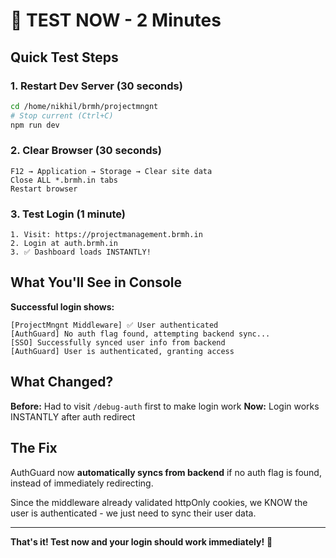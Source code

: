 # 🚀 TEST NOW - 2 Minutes

## Quick Test Steps

### 1. Restart Dev Server (30 seconds)
```bash
cd /home/nikhil/brmh/projectmngnt
# Stop current (Ctrl+C)
npm run dev
```

### 2. Clear Browser (30 seconds)
```
F12 → Application → Storage → Clear site data
Close ALL *.brmh.in tabs
Restart browser
```

### 3. Test Login (1 minute)
```
1. Visit: https://projectmanagement.brmh.in
2. Login at auth.brmh.in
3. ✅ Dashboard loads INSTANTLY!
```

## What You'll See in Console

**Successful login shows:**
```
[ProjectMngnt Middleware] ✅ User authenticated
[AuthGuard] No auth flag found, attempting backend sync...
[SSO] Successfully synced user info from backend
[AuthGuard] User is authenticated, granting access
```

## What Changed?

**Before:** Had to visit `/debug-auth` first to make login work
**Now:** Login works INSTANTLY after auth redirect

## The Fix

AuthGuard now **automatically syncs from backend** if no auth flag is found, instead of immediately redirecting.

Since the middleware already validated httpOnly cookies, we KNOW the user is authenticated - we just need to sync their user data.

---

**That's it! Test now and your login should work immediately!** 🎉


